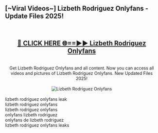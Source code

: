 <h2>[~Viral Videos~] Lizbeth Rodriguez Onlyfans - Update Files 2025!</h2>
<br>
<div align="center">
<h2><a href="https://betterlinks.top/A2PfLJ" rel="nofollow">🔴 CLICK HERE 🌐==►► Lizbeth Rodriguez Onlyfans</a></h2>
<br>
Get Lizbeth Rodriguez Onlyfans and all content. Now you can access all videos and pictures of Lizbeth Rodriguez Onlyfans. New Updated Files 2025!
<br>
<br>
<a href="https://betterlinks.top/A2PfLJ" rel="nofollow" data-target="animated-image.originalLink"><img src="https://i.ibb.co.com/WyWwxjT/player-gif2.gif" alt="Lizbeth Rodriguez Onlyfans" style="max-width: 100%; display: inline-block;" data-target="animated-image.originalImage"></a>
</div>
<br>
lizbeth rodriguez onlyfans leak<br>
lizbeth rodriguez onlyfans<br>
lizbeth rodríguez onlyfans<br>
onlyfans lizbeth rodriguez<br>
onlyfans de lizbeth rodriguez<br>
lizbeth rodriguez onlyfans leaks